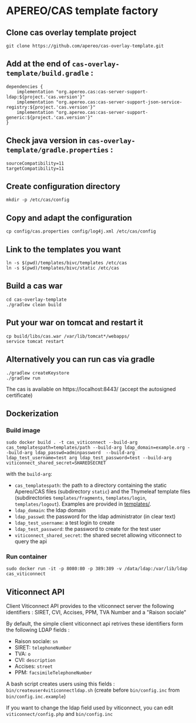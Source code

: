 # APEREO/CAS template factory

## Clone cas overlay template project 

    git clone https://github.com/apereo/cas-overlay-template.git

## Add at the end of `cas-overlay-template/build.gradle` :


    dependencies { 
    	implementation "org.apereo.cas:cas-server-support-ldap:${project.'cas.version'}"
    	implementation "org.apereo.cas:cas-server-support-json-service-registry:${project.'cas.version'}"
    	implementation "org.apereo.cas:cas-server-support-generic:${project.'cas.version'}"
    }

## Check java version in `cas-overlay-template/gradle.properties` :

    sourceCompatibility=11
    targetCompatibility=11

## Create configuration directory

    mkdir -p /etc/cas/config

## Copy and adapt the configuration

    cp config/cas.properties config/log4j.xml /etc/cas/config

## Link to the templates you want

    ln -s $(pwd)/templates/bivc/templates /etc/cas
    ln -s $(pwd)/templates/bivc/static /etc/cas

## Build a cas war

    cd cas-overlay-template
    ./gradlew clean build

## Put your war on tomcat and restart it

    cp build/libs/cas.war /var/lib/tomcat*/webapps/
    service tomcat restart

## Alternatively you can run cas via gradle

    ./gradlew createKeystore
    ./gradlew run

The cas is available on https://localhost:8443/ (accept the autosigned certificate)

## Dockerization

### Build image

    sudo docker build . -t cas_viticonnect --build-arg cas_templatespath=templates/path --build-arg ldap_domain=example.org --build-arg ldap_passwd=adminpassword  --build-arg ldap_test_username=test arg ldap_test_password=test --build-arg viticonnect_shared_secret=SHAREDSECRET

with the `build-arg`:

 - `cas_templatespath`: the path to a directory containing the static Apereo/CAS files (subdirectory `static`) and the Thymeleaf template files (subdirectories `templates/fragments`, `templates/login`, `templates/logout`). Examples are provided in [templates/](templates/).
 - `ldap_domain`: the ldap domain
 - `ldap_passwd`: the password for the ldap administrator (in clear text)
 - `ldap_test_username`: a test login to create
 - `ldap_test_password`: the password to create for the test user
 - `viticonnect_shared_secret`: the shared secret allowing viticonnect to query the api

### Run container

    sudo docker run -it -p 8080:80 -p 389:389 -v /data/ldap:/var/lib/ldap cas_viticonnect

## Viticonnect API

Client Viticonnect API provides to the viticonnect server the following identifiers : SIRET, CVI, Accises, PPM, TVA Number and a "Raison sociale"

By default, the simple client viticonnect api retrives these identifiers form the following LDAP fields :

 - Raison sociale: `sn`
 - SIRET: `telephoneNumber`
 - TVA: `o`
 - CVI: `description`
 - Accises: `street`
 - PPM: `facsimileTelephoneNumber`

A bash script creates users using this fields : `bin/createuser4viticonnectldap.sh` (create before `bin/config.inc` from `bin/config.inc.example`)

If you want to change the ldap field used by viticonnect, you can edit `viticonnect/config.php` and `bin/config.inc`
